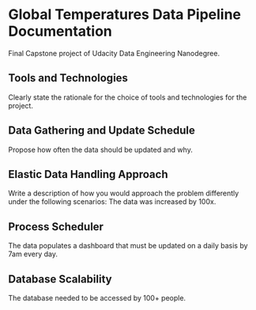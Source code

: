 # Global Temperatures Data Pipeline Documentation
Final Capstone project of Udacity Data Engineering Nanodegree. 

## Tools and Technologies
Clearly state the rationale for the choice of tools and technologies for the project.

## Data Gathering and Update Schedule
Propose how often the data should be updated and why.

## Elastic Data Handling Approach
Write a description of how you would approach the problem differently under the following scenarios:
The data was increased by 100x.

## Process Scheduler
The data populates a dashboard that must be updated on a daily basis by 7am every day.

## Database Scalability
The database needed to be accessed by 100+ people.
